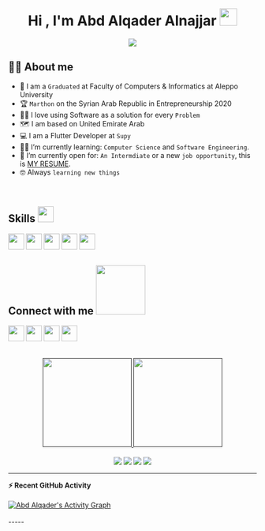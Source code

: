 <h1 align="center">Hi , I'm Abd Alqader Alnajjar <img src="https://media.giphy.com/media/hvRJCLFzcasrR4ia7z/giphy.gif" width="35"></h1>
<p align="center">
  <a href="https://github.com/DenverCoder1/readme-typing-svg"><img src="https://readme-typing-svg.herokuapp.com?lines=Informatic+Student;DS%20|%20Algorithms%20|%20OOP%20;6%20Kyu%20on%20Atcoder;Always%20learning%20new%20things&center=true&width=500&height=50"></a>
</p>

## :sassy_man:  About me
- :school: I am a `Graduated` at Faculty of Computers & Informatics at Aleppo University
- :trophy: `Marthon` on the Syrian Arab Republic in Entrepreneurship 2020
- :technologist: I love using Software as a solution for every `Problem`
- 🗺️ I am based on United Emirate Arab 
- :computer: I am a Flutter Developer at `Supy`
- :student: I’m currently learning: `Computer Science` and `Software Engineering`.
- :thinking: I’m currently open for: `An Intermdiate` or a new `job opportunity`, this is [MY RESUME](https://docs.google.com/document/d/1gdJISVOxsP4dG2OHxYNbQ_4M0NshrU22wSRWphbfEz8/edit?usp=sharing).
- :nerd_face: Always `learning new things`

<br>

<h2> Skills <img src = "https://media2.giphy.com/media/QssGEmpkyEOhBCb7e1/giphy.gif?cid=ecf05e47a0n3gi1bfqntqmob8g9aid1oyj2wr3ds3mg700bl&rid=giphy.gif" width = 32px> </h2>



<a > <img width ='32px' src ='https://raw.githubusercontent.com/rahulbanerjee26/githubAboutMeGenerator/main/icons/android.svg'> </a>
<a > <img width ='32px' src ='https://raw.githubusercontent.com/rahulbanerjee26/githubAboutMeGenerator/main/icons/flutter.svg'> </a>
<a > <img width ='32px' src ='https://raw.githubusercontent.com/rahulbanerjee26/githubAboutMeGenerator/main/icons/dart.svg'> </a>
<a > <img width ='32px' src ='https://raw.githubusercontent.com/rahulbanerjee26/githubAboutMeGenerator/main/icons/kotlin.svg'> </a>
<a > <img width ='32px' src ='https://raw.githubusercontent.com/rahulbanerjee26/githubAboutMeGenerator/main/icons/java.svg'> </a>




<h2> Connect with me <img src='https://raw.githubusercontent.com/ShahriarShafin/ShahriarShafin/main/Assets/handshake.gif' width="100px"> </h2>
<a href = 'https://www.linkedin.com/in/abd-alqader-alnajjar-b52740183/'> <img width = '32px' align= 'center' src="https://raw.githubusercontent.com/rahulbanerjee26/githubAboutMeGenerator/main/icons/linked-in-alt.svg"/></a> 
<a href = 'https://www.instagram.com/abdalqader.najjar.9/'> <img width = '32px' align= 'center' src="https://raw.githubusercontent.com/rahulbanerjee26/githubAboutMeGenerator/main/icons/instagram.svg"/></a> 
<a href = 'https://github.com/Abdalqader27/'> <img width = '32px' align= 'center' src="https://raw.githubusercontent.com/rahulbanerjee26/githubAboutMeGenerator/main/icons/github.svg"/></a>
<a href = 'https://www.facebook.com/abdalqader.najjar.9/'> <img width = '32px' align= 'center' src="https://raw.githubusercontent.com/rahulbanerjee26/githubAboutMeGenerator/main/icons/facebook.svg"/></a>
<br>
<br>
  <br>





<div align="center">
  <a href="">
  <img height="180em" src="https://github-readme-stats.vercel.app/api?username=Abdalqader27&show_icons=true&theme=light&include_all_commits=true&count_private=true"/>
  <img height="180em" src="https://github-readme-stats.vercel.app/api/top-langs/?username=Abdalqader27&layout=compact&langs_count=7&theme=light"/>
</div>
<br>
<div align ="center"> 
  <a href="" target="_blank"><img src="https://img.shields.io/badge/-Instagram-%23333?style=for-the-badge&logo=instagram&logoColor=white" target="_blank"></a>
 <a href="https://www.facebook.com/abdalqader.najjar.9/" target="_blank"><img src="https://img.shields.io/badge/Facebook-%23333?style=for-the-badge&logo=facebook&logoColor=white" target="_blank"></a> 
  <a href = "mailto:abdalqader27.najjar@gmail.com"><img src="https://img.shields.io/badge/-Gmail-%23333?style=for-the-badge&logo=gmail&logoColor=white" target="_blank"></a>
  <a href="" target="_blank"><img src="https://img.shields.io/badge/-LinkedIn-%23333?style=for-the-badge&logo=linkedin&logoColor=white" target="_blank"></a> 
</div>

-----

  <summary><b>⚡ Recent GitHub Activity</b></summary>
  <br/>
   <a href="https://github.com/Abdalqader27"><img alt="Abd Alqader's Activity Graph" src="https://activity-graph.herokuapp.com/graph?username=Abdalqader27&theme=react-dark" /></a>
  <br/>


<br/>
-----
